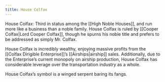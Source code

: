 ```yaml
---
title: House Colfax
---
```


House Colfax: Third in status among the [[High Noble Houses]], and run more like a business than a noble family. House Colfax is ruled by [[Cooper Colfax|Lord Cooper Colfax]], though he spurns his noble title and prefers to be addressed as simply Mr. Colfax.

House Colfax is incredibly wealthy, enjoying massive profits from the [[Colfax Dirigible Enterprise]]’s [[Airships|airship]] sales. Additionally, due to the Enterprise’s current monopoly on airship production, House Colfax has considerable leverage over the transportation industry as a whole.

House Colfax’s symbol is a winged serpent baring its fangs.
